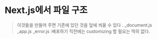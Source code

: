 # Next.js에서 파일 구조

> 이것들을 만들어 주면 기존에 있던 것을 덮에 씌울 수 있다 . 
_document.js
_app.js 
_error.js  :배포하기 직전에는 customizing 할 필요는 딱히 없다. 


